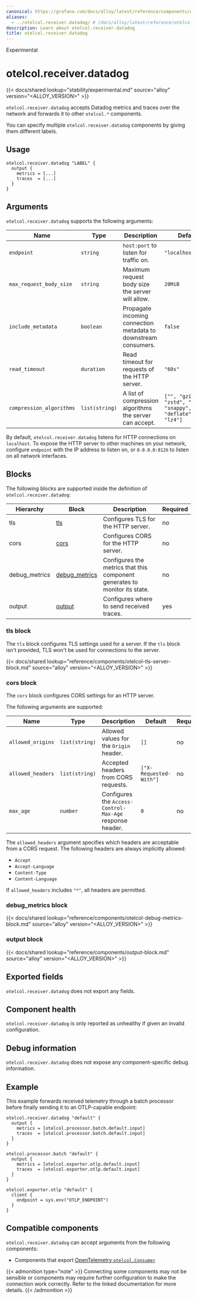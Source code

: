 ```yaml
---
canonical: https://grafana.com/docs/alloy/latest/reference/components/otelcol/otelcol.receiver.datadog/
aliases:
  - ../otelcol.receiver.datadog/ # /docs/alloy/latest/reference/otelcol.receiver.datadog/
description: Learn about otelcol.receiver.datadog
title: otelcol.receiver.datadog
---
```


<span class="badge docs-labels__stage docs-labels__item">Experimental</span>

# otelcol.receiver.datadog

{{< docs/shared lookup="stability/experimental.md" source="alloy" version="<ALLOY_VERSION>" >}}

`otelcol.receiver.datadog` accepts Datadog metrics and traces over the network and forwards it to other `otelcol.*` components.

You can specify multiple `otelcol.receiver.datadog` components by giving them different labels.

## Usage

```alloy
otelcol.receiver.datadog "LABEL" {
  output {
    metrics = [...]
    traces  = [...]
  }
}
```

## Arguments

`otelcol.receiver.datadog` supports the following arguments:

Name                     | Type       | Description                                                      | Default            | Required
------------------------  | ---------- | --------------------------------------------------------------- | ------------------ | --------
`endpoint`               | `string`   | `host:port` to listen for traffic on.                            | `"localhost:8126"` | no
`max_request_body_size`  | `string`   | Maximum request body size the server will allow.                 | `20MiB`            | no
`include_metadata`       | `boolean`  | Propagate incoming connection metadata to downstream consumers.  | `false`            | no
`read_timeout`           | `duration` | Read timeout for requests of the HTTP server.                    | `"60s"`            | no
`compression_algorithms` | `list(string)` | A list of compression algorithms the server can accept.      | `["", "gzip", "zstd", "zlib", "snappy", "deflate", "lz4"]` | no

By default, `otelcol.receiver.datadog` listens for HTTP connections on `localhost`.
To expose the HTTP server to other machines on your network, configure `endpoint` with the IP address to listen on, or `0.0.0.0:8126` to listen on all network interfaces.

## Blocks

The following blocks are supported inside the definition of
`otelcol.receiver.datadog`:

Hierarchy     | Block             | Description                                                                | Required
------------- | ----------------- | -------------------------------------------------------------------------- | --------
tls           | [tls][]           | Configures TLS for the HTTP server.                                        | no
cors          | [cors][]          | Configures CORS for the HTTP server.                                       | no
debug_metrics | [debug_metrics][] | Configures the metrics that this component generates to monitor its state. | no
output        | [output][]        | Configures where to send received traces.                                  | yes

[tls]: #tls-block
[cors]: #cors-block
[debug_metrics]: #debug_metrics-block
[output]: #output-block

### tls block

The `tls` block configures TLS settings used for a server. If the `tls` block isn't provided, TLS won't be used for connections to the server.

{{< docs/shared lookup="reference/components/otelcol-tls-server-block.md" source="alloy" version="<ALLOY_VERSION>" >}}

### cors block

The `cors` block configures CORS settings for an HTTP server.

The following arguments are supported:

Name              | Type           | Description                                              | Default                | Required
----------------- | -------------- | -------------------------------------------------------- | ---------------------- | --------
`allowed_origins` | `list(string)` | Allowed values for the `Origin` header.                  | `[]`                   | no
`allowed_headers` | `list(string)` | Accepted headers from CORS requests.                     | `["X-Requested-With"]` | no
`max_age`         | `number`       | Configures the `Access-Control-Max-Age` response header. | `0`                    | no

The `allowed_headers` argument specifies which headers are acceptable from a
CORS request. The following headers are always implicitly allowed:

* `Accept`
* `Accept-Language`
* `Content-Type`
* `Content-Language`

If `allowed_headers` includes `"*"`, all headers are permitted.

### debug_metrics block

{{< docs/shared lookup="reference/components/otelcol-debug-metrics-block.md" source="alloy" version="<ALLOY_VERSION>" >}}

### output block

{{< docs/shared lookup="reference/components/output-block.md" source="alloy" version="<ALLOY_VERSION>" >}}

## Exported fields

`otelcol.receiver.datadog` does not export any fields.

## Component health

`otelcol.receiver.datadog` is only reported as unhealthy if given an invalid
configuration.

## Debug information

`otelcol.receiver.datadog` does not expose any component-specific debug
information.

## Example

This example forwards received telemetry through a batch processor before finally sending it to an OTLP-capable endpoint:

```alloy
otelcol.receiver.datadog "default" {
  output {
    metrics = [otelcol.processor.batch.default.input]
    traces  = [otelcol.processor.batch.default.input]
  }
}

otelcol.processor.batch "default" {
  output {
    metrics = [otelcol.exporter.otlp.default.input]
    traces  = [otelcol.exporter.otlp.default.input]
  }
}

otelcol.exporter.otlp "default" {
  client {
    endpoint = sys.env("OTLP_ENDPOINT")
  }
}
```
<!-- START GENERATED COMPATIBLE COMPONENTS -->

## Compatible components

`otelcol.receiver.datadog` can accept arguments from the following components:

- Components that export [OpenTelemetry `otelcol.Consumer`](../../../compatibility/#opentelemetry-otelcolconsumer-exporters)


{{< admonition type="note" >}}
Connecting some components may not be sensible or components may require further configuration to make the connection work correctly.
Refer to the linked documentation for more details.
{{< /admonition >}}

<!-- END GENERATED COMPATIBLE COMPONENTS -->
